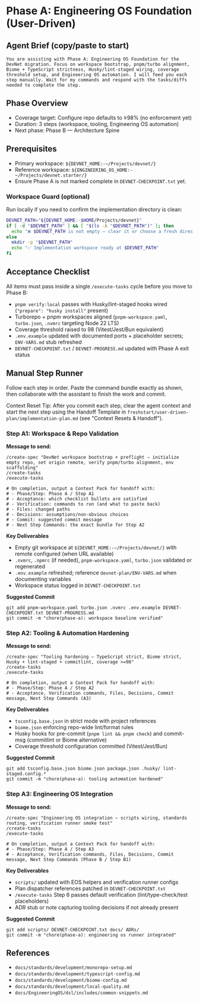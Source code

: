 # Phase A: Engineering OS Foundation (User-Driven)

## Agent Brief (copy/paste to start)
```
You are assisting with Phase A: Engineering OS Foundation for the DevNet migration. Focus on workspace bootstrap, pnpm/turbo alignment, Biome + TypeScript strictness, Husky/lint-staged wiring, coverage threshold setup, and Engineering OS automation. I will feed you each step manually. Wait for my commands and respond with the tasks/diffs needed to complete the step.
```

## Phase Overview
- Coverage target: Configure repo defaults to ≥98% (no enforcement yet)
- Duration: 3 steps (workspace, tooling, Engineering OS automation)
- Next phase: Phase B — Architecture Spine

## Prerequisites
- Primary workspace: `${DEVNET_HOME:-~/Projects/devnet/}`
- Reference workspace: `${ENGINEERING_OS_HOME:-~/Projects/devnet.starter/}`
- Ensure Phase A is not marked complete in `DEVNET-CHECKPOINT.txt` yet.

### Workspace Guard (optional)
Run locally if you need to confirm the implementation directory is clean:
```bash
DEVNET_PATH="${DEVNET_HOME:-$HOME/Projects/devnet}"
if [ -d "$DEVNET_PATH" ] && [ "$(ls -A "$DEVNET_PATH")" ]; then
  echo "❌ $DEVNET_PATH is not empty — clear it or choose a fresh directory"
else
  mkdir -p "$DEVNET_PATH"
  echo "✅ Implementation workspace ready at $DEVNET_PATH"
fi
```

## Acceptance Checklist
All items must pass inside a single `/execute-tasks` cycle before you move to Phase B:
- `pnpm verify:local` passes with Husky/lint-staged hooks wired (`"prepare": "husky install"` present)
- Turborepo + pnpm workspaces aligned (`pnpm-workspace.yaml`, `turbo.json`, `.nvmrc` targeting Node 22 LTS)
- Coverage threshold raised to 98 (Vitest/Jest/Bun equivalent)
- `.env.example` updated with documented ports + placeholder secrets; `ENV-VARS.md` stub refreshed
- `DEVNET-CHECKPOINT.txt` / `DEVNET-PROGRESS.md` updated with Phase A exit status

## Manual Step Runner
Follow each step in order. Paste the command bundle exactly as shown, then collaborate with the assistant to finish the work and commit.

Context Reset Tip: After you commit each step, clear the agent context and start the next step using the Handoff Template in `freshstart/user-driven-plan/implementation-plan.md` (see "Context Resets & Handoff").

### Step A1: Workspace & Repo Validation
**Message to send:**
```
/create-spec "DevNet workspace bootstrap + preflight — initialize empty repo, set origin remote, verify pnpm/turbo alignment, env scaffolding"
/create-tasks
/execute-tasks

# On completion, output a Context Pack for handoff with:
# - Phase/Step: Phase A / Step A1
# - Acceptance: which checklist bullets are satisfied
# - Verification: commands to run (and what to paste back)
# - Files: changed paths
# - Decisions: assumptions/non-obvious choices
# - Commit: suggested commit message
# - Next Step Commands: the exact bundle for Step A2
```

**Key Deliverables**
- Empty git workspace at `${DEVNET_HOME:-~/Projects/devnet/}` with remote configured (when URL available)
- `.nvmrc`, `.npmrc` (if needed), `pnpm-workspace.yaml`, `turbo.json` validated or regenerated
- `.env.example` refreshed; reference `devnet-plan/ENV-VARS.md` when documenting variables
- Workspace status logged in `DEVNET-CHECKPOINT.txt`

**Suggested Commit**
```
git add pnpm-workspace.yaml turbo.json .nvmrc .env.example DEVNET-CHECKPOINT.txt DEVNET-PROGRESS.md
git commit -m "chore(phase-a): workspace baseline verified"
```

### Step A2: Tooling & Automation Hardening
**Message to send:**
```
/create-spec "Tooling hardening — TypeScript strict, Biome strict, Husky + lint-staged + commitlint, coverage >=98"
/create-tasks
/execute-tasks

# On completion, output a Context Pack for handoff with:
# - Phase/Step: Phase A / Step A2
# - Acceptance, Verification commands, Files, Decisions, Commit message, Next Step Commands (A3)
```

**Key Deliverables**
- `tsconfig.base.json` in strict mode with project references
- `biome.json` enforcing repo-wide lint/format rules
- Husky hooks for pre-commit (`pnpm lint && pnpm check`) and commit-msg (commitlint or Biome alternative)
- Coverage threshold configuration committed (Vitest/Jest/Bun)

**Suggested Commit**
```
git add tsconfig.base.json biome.json package.json .husky/ lint-staged.config.*
git commit -m "chore(phase-a): tooling automation hardened"
```

### Step A3: Engineering OS Integration
**Message to send:**
```
/create-spec "Engineering OS integration — scripts wiring, standards routing, verification runner smoke test"
/create-tasks
/execute-tasks

# On completion, output a Context Pack for handoff with:
# - Phase/Step: Phase A / Step A3
# - Acceptance, Verification commands, Files, Decisions, Commit message, Next Step Commands (Phase B / Step B1)
```

**Key Deliverables**
- `scripts/` updated with EOS helpers and verification runner configs
- Plan dispatcher references patched in `DEVNET-CHECKPOINT.txt`
- `/execute-tasks` Step 6 passes default verification (lint/type-check/test placeholders)
- ADR stub or note capturing tooling decisions if not already present

**Suggested Commit**
```
git add scripts/ DEVNET-CHECKPOINT.txt docs/ ADRs/
git commit -m "chore(phase-a): engineering os runner integrated"
```

## References
- `docs/standards/development/monorepo-setup.md`
- `docs/standards/development/typescript-config.md`
- `docs/standards/development/biome-config.md`
- `docs/standards/development/local-quality.md`
- `docs/EngineeringOS/dsl/includes/common-snippets.md`
